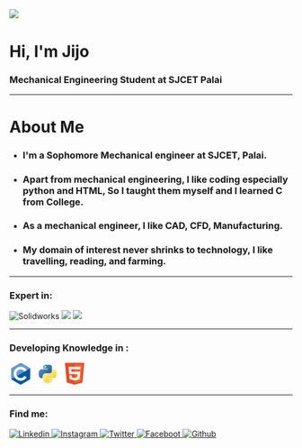 <img src="https://img.icons8.com/external-becris-flat-becris/250/000000/external-engineering-literary-genres-becris-flat-becris.png" class="center"/>





# Hi, I'm Jijo
### Mechanical Engineering Student at SJCET Palai

----
<!--
<div align="center">
  <img src="https://media.giphy.com/media/iI5RW5RFzqm95ANpIo/giphy.gif" width="800" height="700"/>
</div>
 -->



# About Me
*  ### I'm a Sophomore Mechanical engineer at SJCET, Palai.
*  ### Apart from mechanical engineering, I like coding especially python and HTML, So I taught them myself and I learned C from College. 
*  ### As a mechanical engineer, I like CAD, CFD, Manufacturing. 
*  ### My domain of interest never shrinks to technology, I like travelling, reading, and farming.

----

<!--

 [![GitHub Streak](http://github-readme-streak-stats.herokuapp.com?user=jijojose2002&theme=dark&background=000000)](https://git.io/streak-stats) -->
 ### Expert in: 
 <div id="badges">
  <img src="https://img.icons8.com/color/96/000000/solidworks.png" alt="Solidworks"/>
  <img src="https://img.icons8.com/color/96/000000/autodesk-fusion-360.png"/>
  <img src="https://img.icons8.com/fluency/96/000000/autocad.png"/>
  
 

------
### Developing Knowledge in :

<div>
  <img src="https://github.com/devicons/devicon/blob/master/icons/c/c-original.svg" title="C" alt="C" width="40" height="40"/>&nbsp;
  <img src="https://github.com/devicons/devicon/blob/master/icons/python/python-original.svg" title="Python" alt="Python" width="40" height="40"/>&nbsp;
  <img src="https://github.com/devicons/devicon/blob/master/icons/html5/html5-original.svg" title="HTML5" alt="HTML" width="40" height="40"/>&nbsp;
</div>

----

### Find me:
<div id="badges">
  <a href="https://www.linkedin.com/in/jijo-jose-4b9253226/">
    <img src="https://img.icons8.com/color/48/000000/linkedin.png" alt="Linkedin"/>
  </a>
  <a href="https://www.instagram.com/_jijo_jose_017/">
    <img src="https://img.icons8.com/fluency/48/000000/instagram-new.png" alt="Instagram"/>
  </a>
  <a href="https://twitter.com/mjijojose">
    <img src="https://img.icons8.com/color/48/000000/twitter--v1.png" alt="Twitter"/>
  </a>
  <a href="https://www.facebook.com/profile.php?id=100036799051142">
    <img src="https://img.icons8.com/color/48/000000/facebook-new.png" alt="Faceboot"/>
  </a>
  <a href="https://github.com/JijoJose2002">
    <img src="https://img.icons8.com/ios-glyphs/48/000000/github.png" alt="Github"/>
  </a>
</div>






